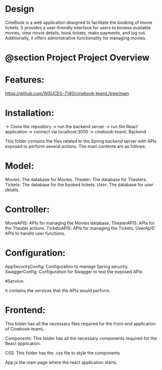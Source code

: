 # Design
CineBook is a web application designed to facilitate the booking of movie tickets. It provides a user-friendly interface for users to browse available movies, view movie details, book tickets, make payments, and log out. Additionally, it offers administrative functionality for managing movies.


# @section Project Project Overview


# Features:

https://github.com/WSUCEG-7140/cinebook-teamL/tree/main

# Installation:

-> Clone the repository
-> run the backend server
-> run the React application
-> connect via localhost:3000
-> cinebook-teamL Backend

This folder contains the files related to the Spring backend server with APIs exposed to perform several actions. The main contents are as follows:

# Model:

Movies: The database for Movies.
Theater: The database for Theaters.
Tickets: The database for the booked tickets.
User: The database for user details.

# Controller:

MovieAPIS: APIs for managing the Movies database.
TheaterAPIS: APIs for the Theater actions.
TicketsAPIS: APIs for managing the Tickets.
UserApIS: APIs to handle user functions.

# Configuration:

AppSecurityConfig: Configuration to manage Spring security.
SwaggerConfig: Configuration for Swagger to test the exposed APIs.

#Service:

It contains the services that the APIs would perform.


# Frontend:

This folder has all the necessary files required for the front-end application of Cinebook-teamL.

Components: This folder has all the necessary components required for the React application.

CSS: This folder has the .css file to style the components

App.js the main page where the react application starts.

